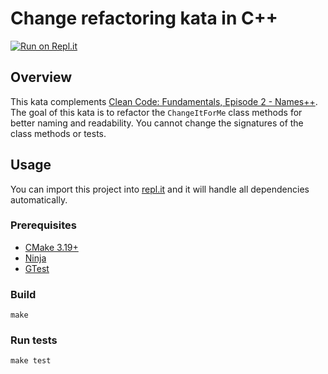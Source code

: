 # Change refactoring kata in C++

[![Run on Repl.it](https://replit.com/badge/github/megabyde/change-refactoring-cpp-kata)](https://replit.com/new/github/megabyde/change-refactoring-cpp-kata)

## Overview

This kata complements [Clean Code: Fundamentals, Episode 2 - Names++](https://cleancoders.com/episode/clean-code-episode-2).
The goal of this kata is to refactor the `ChangeItForMe` class
methods for better naming and readability. You cannot change the signatures
of the class methods or tests.

## Usage

You can import this project into [repl.it](https://replit.com)
and it will handle all dependencies automatically.

### Prerequisites

* [CMake 3.19+](https://cmake.org)
* [Ninja](https://ninja-build.org)
* [GTest](https://github.com/google/googletest)

### Build

```console
make
```

### Run tests

```console
make test
```
